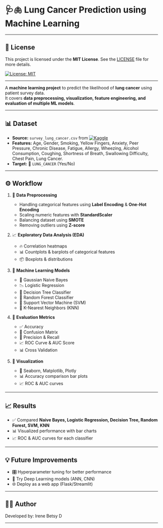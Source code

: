 # 🩺🫁 Lung Cancer Prediction using Machine Learning 
---

## 📜 License  
This project is licensed under the **MIT License**. See the [LICENSE](./LICENSE) file for more details.

[![License: MIT](https://img.shields.io/badge/License-MIT-yellow.svg)](https://opensource.org/licenses/MIT)


---


A **machine learning project** to predict the likelihood of **lung cancer** using patient survey data.  
It covers **data preprocessing, visualization, feature engineering, and evaluation of multiple ML models**.  

---

## 📊 Dataset
- **Source:** `survey_lung_cancer.csv` from
  [![Kaggle](https://img.shields.io/badge/Kaggle-20BEFF?style=for-the-badge&logo=kaggle&logoColor=white)](https://www.kaggle.com/datasets/ajisofyan/survey-lung-cancer)
- **Features:** Age, Gender, Smoking, Yellow Fingers, Anxiety, Peer Pressure, Chronic Disease, Fatigue, Allergy, Wheezing, Alcohol Consumption, Coughing, Shortness of Breath, Swallowing Difficulty, Chest Pain, Lung Cancer.
- **Target:** 🎯 `LUNG_CANCER` (Yes/No)

---

## ⚙️ Workflow
1. 🔧 **Data Preprocessing**
   - Handling categorical features using **Label Encoding** & **One-Hot Encoding**
   - Scaling numeric features with **StandardScaler**
   - Balancing dataset using **SMOTE**
   - Removing outliers using **Z-score**

2. 📈 **Exploratory Data Analysis (EDA)**
   - 🔥 Correlation heatmaps
   - 📊 Countplots & barplots of categorical features
   - 📦 Boxplots & distributions

3. 🤖 **Machine Learning Models**
   - 🧮 Gaussian Naive Bayes
   - 📉 Logistic Regression
   - 🌳 Decision Tree Classifier
   - 🌲 Random Forest Classifier
   - 📐 Support Vector Machine (SVM)
   - 👥 K-Nearest Neighbors (KNN)

4. 🧪 **Evaluation Metrics**
   - ✅ Accuracy
   - 🔄 Confusion Matrix
   - 🎯 Precision & Recall
   - 📈 ROC Curve & AUC Score
   - 📊 Cross Validation

5. 🎨 **Visualization**
   - 📌 Seaborn, Matplotlib, Plotly
   - 📊 Accuracy comparison bar plots
   - 📈 ROC & AUC curves

---

## 📈 Results
- ✅ Compared **Naive Bayes, Logistic Regression, Decision Tree, Random Forest, SVM, KNN**
- 📊 Visualized performance with bar charts
- 📈 ROC & AUC curves for each classifier

---

## 💡 Future Improvements
- 🎛️ Hyperparameter tuning for better performance
- 🧠 Try Deep Learning models (ANN, CNN)
- 🌐 Deploy as a web app (Flask/Streamlit)

---

## 🧑‍💻 Author
Developed by: Irene Betsy D

---

